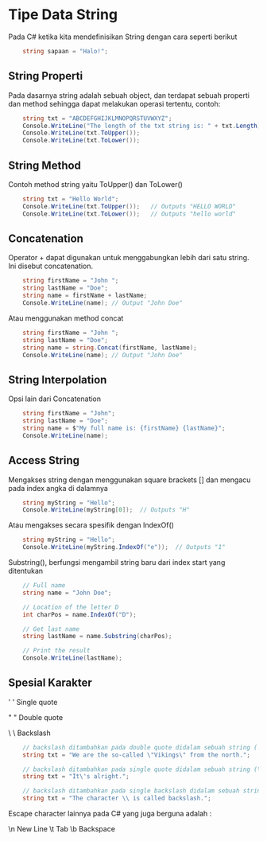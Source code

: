 # Tipe Data String

Pada C# ketika kita mendefinisikan String dengan cara seperti berikut

```C#
    string sapaan = "Halo!";
```

## String Properti

Pada dasarnya string adalah sebuah object, dan terdapat sebuah properti dan method sehingga dapat melakukan operasi tertentu, contoh:

```C#
    string txt = "ABCDEFGHIJKLMNOPQRSTUVWXYZ";
    Console.WriteLine("The length of the txt string is: " + txt.Length);
    Console.WriteLine(txt.ToUpper());
    Console.WriteLine(txt.ToLower());
```

## String Method

Contoh method string yaitu ToUpper() dan ToLower()

```C#
    string txt = "Hello World";
    Console.WriteLine(txt.ToUpper());   // Outputs "HELLO WORLD"
    Console.WriteLine(txt.ToLower());   // Outputs "hello world"
```

## Concatenation

Operator + dapat digunakan untuk menggabungkan lebih dari satu string. Ini disebut concatenation.

```C#
    string firstName = "John ";
    string lastName = "Doe";
    string name = firstName + lastName;
    Console.WriteLine(name); // Output "John Doe"
```

Atau menggunakan method concat

```C#
    string firstName = "John ";
    string lastName = "Doe";
    string name = string.Concat(firstName, lastName);
    Console.WriteLine(name); // Output "John Doe"
```

## String Interpolation

Opsi lain dari Concatenation

```C#
    string firstName = "John";
    string lastName = "Doe";
    string name = $"My full name is: {firstName} {lastName}";
    Console.WriteLine(name);
```

## Access String

Mengakses string dengan menggunakan square brackets [] dan mengacu pada index angka di dalamnya

```C#
    string myString = "Hello";
    Console.WriteLine(myString[0]);  // Outputs "H"
```

Atau mengakses secara spesifik dengan IndexOf()

```C#
    string myString = "Hello";
    Console.WriteLine(myString.IndexOf("e"));  // Outputs "1"
```

Substring(), berfungsi mengambil string baru dari index start yang ditentukan

```C#
    // Full name
    string name = "John Doe";

    // Location of the letter D
    int charPos = name.IndexOf("D");

    // Get last name
    string lastName = name.Substring(charPos);

    // Print the result
    Console.WriteLine(lastName);
```

## Spesial Karakter

\' ' Single quote

\" " Double quote

\\ \ Backslash

```C#
    // backslash ditambahkan pada double quote didalam sebuah string ( \" ):
    string txt = "We are the so-called \"Vikings\" from the north.";

    // backslash ditambahkan pada single quote didalam sebuah string (\') :
    string txt = "It\'s alright.";

    // backslash ditambahkan pada single backslash didalam sebuah string (\\):
    string txt = "The character \\ is called backslash.";
```

Escape character lainnya pada C# yang juga berguna adalah :

\n New Line
\t Tab
\b Backspace

